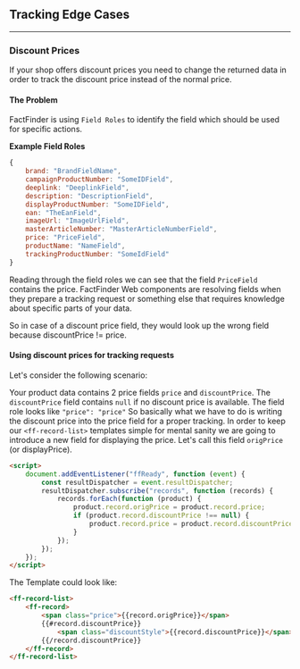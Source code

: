 ## Tracking Edge Cases
---

### Discount Prices
If your shop offers discount prices you need to change the returned data in order to track the discount price instead of the normal price.

#### The Problem
FactFinder is using `Field Roles` to identify the field which should be used for specific actions.

**Example Field Roles**
```javascript
{
    brand: "BrandFieldName",
    campaignProductNumber: "SomeIDField",
    deeplink: "DeeplinkField",
    description: "DescriptionField",
    displayProductNumber: "SomeIDField",
    ean: "TheEanField",
    imageUrl: "ImageUrlField",
    masterArticleNumber: "MasterArticleNumberField",
    price: "PriceField",
    productName: "NameField",
    trackingProductNumber: "SomeIdField"
}
```

Reading through the field roles we can see that the field `PriceField` contains the price.
FactFinder Web components are resolving fields when they prepare a tracking request or something else that requires knowledge about specific parts of your data. 

So in case of a discount price field, they would look up the wrong field because discountPrice != price. 

#### Using discount prices for tracking requests
Let's consider the following scenario:

Your product data contains 2 price fields `price` and `discountPrice`. The `discountPrice` field contains `null` if no discount price is available. The field role looks like `"price": "price"`
So basically what we have to do is writing the discount price into the price field for a proper tracking. In order to keep our `<ff-record-list>` templates simple for mental sanity we are going to introduce a new field for displaying the price. Let's call this field `origPrice` (or displayPrice).
```html
<script>
    document.addEventListener("ffReady", function (event) {
        const resultDispatcher = event.resultDispatcher;
        resultDispatcher.subscribe("records", function (records) {
            records.forEach(function (product) {
                product.record.origPrice = product.record.price;
                if (product.record.discountPrice !== null) {
                    product.record.price = product.record.discountPrice;
                }
            });                           
        });
    });
</script>
```

The Template could look like:

```html
<ff-record-list>
    <ff-record>
        <span class="price">{{record.origPrice}}</span>
        {{#record.discountPrice}}
            <span class="discountStyle">{{record.discountPrice}}</span>
        {{/record.discountPrice}}
    </ff-record>
</ff-record-list>
```

